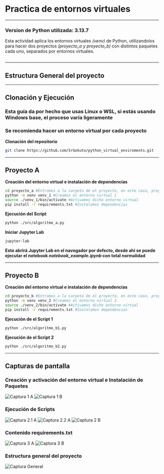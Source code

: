 # Practica de entornos virtuales

---

### Version de Python utilizada: 3.13.7

Esta actividad aplica los entornos virtuales *(venv)* de Python, utilizandolos para hacer dos proyectos *(proyecto_a y proyecto_b)* con distintos paquetes cada uno, separados por entornos virtuales.
```

```

---

## Estructura General del proyecto


---
## Clonación y Ejecución
### Esta guía da por hecho que usas Linux o WSL, si estás usando Windows base, el proceso varía ligeramente

### Se recomienda hacer un entorno virtual por cada proyecto

**Clonación del repositorio**
```bash
git clone https://github.com/SrGokuto/python_virtual_enviroments.git
```


---

## Proyecto A
**Creación del entorno virtual e instalación de dependencias**
```bash
cd proyecto_a #Entramos a la carpeta de el proyecto, en este caso, proyecto_a
python -m venv venv_1 #Creamos el entorno virtual 1
source ./venv_1/bin/activate #Activamos dicho entorno virtual
pip install -r requirements.txt #Instalamos dependencias
```

**Ejecución del Script**
```bash
python ./src/algoritmo_a.py
```


**Iniciar Jupyter Lab**
```bash
jupyter-lab
```

**Esto abrirá Jupyter Lab en el navegador por defecto, desde ahí se puede ejecutar el notebook *notebook_example.ipynb* con total normalidad**

---

## Proyecto B

**Creación del entorno virtual e instalación de dependencias**
```bash
cd proyecto_b #Entramos a la carpeta de el proyecto, en este caso, proyecto_b
python -m venv venv_2 #Creamos el entorno virtual 2
source ./venv_2/bin/activate #Activamos dicho entorno virtual
pip install -r requirements.txt #Instalamos dependencias
```

**Ejecución de el Script 1**
```bash
python ./src/algoritmo_b1.py
```
**Ejecución de el Script 2**
```bash
python ./src/algoritmo_b2.py
```



--- 


## Capturas de pantalla

### Creación y activación del entorno virtual e Instalación de Paquetes
![Captura 1 A](./img/creacion_proyecto_a.png)
![Captura 1 B](./img/creacion_proyecto_b.png)

### Ejecución de Scripts
![Captura 2.1 A](./img/ejecucion_1_proyecto_a.png)
![Captura 2.2 A](./img/ejecucion_2_proyecto_a.png)
![Captura 2 B](./img/ejecucion_1_proyecto_b.png)

### Contenido requirements.txt
![Captura 3 A](./img/requirements_proyecto_a.png)
![Captura 3 B](./img/requirements_proyecto_b.png)

### Estructura general del proyecto
![Captura General](./img/estructura_general.png)